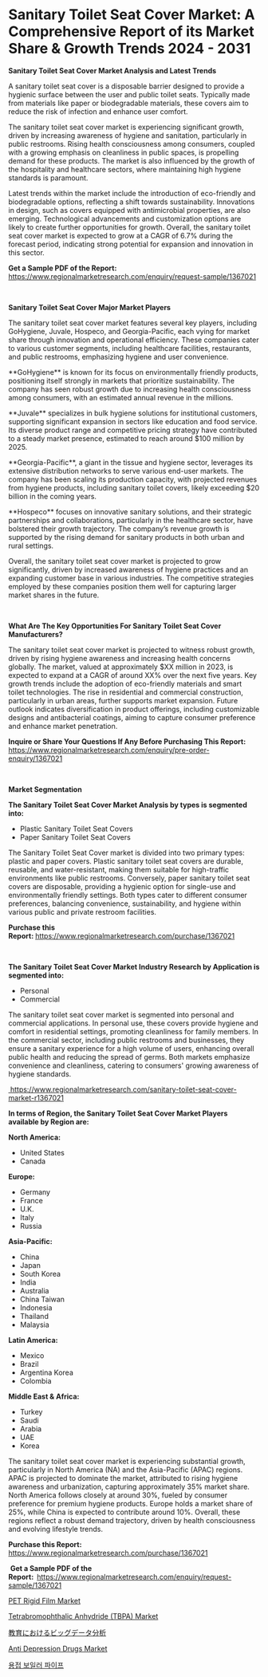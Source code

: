 <p><h1>Sanitary Toilet Seat Cover Market: A Comprehensive Report of its Market Share & Growth Trends 2024 - 2031</h1></p><p><strong>Sanitary Toilet Seat Cover Market Analysis and Latest Trends</strong></p>
<p><p>A sanitary toilet seat cover is a disposable barrier designed to provide a hygienic surface between the user and public toilet seats. Typically made from materials like paper or biodegradable materials, these covers aim to reduce the risk of infection and enhance user comfort. </p><p>The sanitary toilet seat cover market is experiencing significant growth, driven by increasing awareness of hygiene and sanitation, particularly in public restrooms. Rising health consciousness among consumers, coupled with a growing emphasis on cleanliness in public spaces, is propelling demand for these products. The market is also influenced by the growth of the hospitality and healthcare sectors, where maintaining high hygiene standards is paramount.</p><p>Latest trends within the market include the introduction of eco-friendly and biodegradable options, reflecting a shift towards sustainability. Innovations in design, such as covers equipped with antimicrobial properties, are also emerging. Technological advancements and customization options are likely to create further opportunities for growth. Overall, the sanitary toilet seat cover market is expected to grow at a CAGR of 6.7% during the forecast period, indicating strong potential for expansion and innovation in this sector.</p></p>
<p><strong>Get a Sample PDF of the Report:&nbsp;</strong> <a href="https://www.regionalmarketresearch.com/enquiry/request-sample/1367021">https://www.regionalmarketresearch.com/enquiry/request-sample/1367021</a></p>
<p>&nbsp;</p>
<p><strong>Sanitary Toilet Seat Cover Major Market Players</strong></p>
<p><p>The sanitary toilet seat cover market features several key players, including GoHygiene, Juvale, Hospeco, and Georgia-Pacific, each vying for market share through innovation and operational efficiency. These companies cater to various customer segments, including healthcare facilities, restaurants, and public restrooms, emphasizing hygiene and user convenience.</p><p>**GoHygiene** is known for its focus on environmentally friendly products, positioning itself strongly in markets that prioritize sustainability. The company has seen robust growth due to increasing health consciousness among consumers, with an estimated annual revenue in the millions.</p><p>**Juvale** specializes in bulk hygiene solutions for institutional customers, supporting significant expansion in sectors like education and food service. Its diverse product range and competitive pricing strategy have contributed to a steady market presence, estimated to reach around $100 million by 2025.</p><p>**Georgia-Pacific**, a giant in the tissue and hygiene sector, leverages its extensive distribution networks to serve various end-user markets. The company has been scaling its production capacity, with projected revenues from hygiene products, including sanitary toilet covers, likely exceeding $20 billion in the coming years.</p><p>**Hospeco** focuses on innovative sanitary solutions, and their strategic partnerships and collaborations, particularly in the healthcare sector, have bolstered their growth trajectory. The company’s revenue growth is supported by the rising demand for sanitary products in both urban and rural settings.</p><p>Overall, the sanitary toilet seat cover market is projected to grow significantly, driven by increased awareness of hygiene practices and an expanding customer base in various industries. The competitive strategies employed by these companies position them well for capturing larger market shares in the future.</p></p>
<p>&nbsp;</p>
<p><strong>What Are The Key Opportunities For Sanitary Toilet Seat Cover Manufacturers?</strong></p>
<p><p>The sanitary toilet seat cover market is projected to witness robust growth, driven by rising hygiene awareness and increasing health concerns globally. The market, valued at approximately $XX million in 2023, is expected to expand at a CAGR of around XX% over the next five years. Key growth trends include the adoption of eco-friendly materials and smart toilet technologies. The rise in residential and commercial construction, particularly in urban areas, further supports market expansion. Future outlook indicates diversification in product offerings, including customizable designs and antibacterial coatings, aiming to capture consumer preference and enhance market penetration.</p></p>
<p><strong>Inquire or Share Your Questions If Any Before Purchasing This Report:</strong> <a href="https://www.regionalmarketresearch.com/enquiry/pre-order-enquiry/1367021">https://www.regionalmarketresearch.com/enquiry/pre-order-enquiry/1367021</a></p>
<p>&nbsp;</p>
<p><strong>Market Segmentation</strong></p>
<p><strong>The Sanitary Toilet Seat Cover Market Analysis by types is segmented into:</strong></p>
<p><ul><li>Plastic Sanitary Toilet Seat Covers</li><li>Paper Sanitary Toilet Seat Covers</li></ul></p>
<p><p>The Sanitary Toilet Seat Cover market is divided into two primary types: plastic and paper covers. Plastic sanitary toilet seat covers are durable, reusable, and water-resistant, making them suitable for high-traffic environments like public restrooms. Conversely, paper sanitary toilet seat covers are disposable, providing a hygienic option for single-use and environmentally friendly settings. Both types cater to different consumer preferences, balancing convenience, sustainability, and hygiene within various public and private restroom facilities.</p></p>
<p><strong>Purchase this Report:&nbsp;</strong><a href="https://www.regionalmarketresearch.com/purchase/1367021">https://www.regionalmarketresearch.com/purchase/1367021</a></p>
<p>&nbsp;</p>
<p><strong>The Sanitary Toilet Seat Cover Market Industry Research by Application is segmented into:</strong></p>
<p><ul><li>Personal</li><li>Commercial</li></ul></p>
<p><p>The sanitary toilet seat cover market is segmented into personal and commercial applications. In personal use, these covers provide hygiene and comfort in residential settings, promoting cleanliness for family members. In the commercial sector, including public restrooms and businesses, they ensure a sanitary experience for a high volume of users, enhancing overall public health and reducing the spread of germs. Both markets emphasize convenience and cleanliness, catering to consumers' growing awareness of hygiene standards.</p></p>
<p><a href="https://www.regionalmarketresearch.com/sanitary-toilet-seat-cover-market-r1367021">&nbsp;https://www.regionalmarketresearch.com/sanitary-toilet-seat-cover-market-r1367021</a></p>
<p><strong>In terms of Region, the Sanitary Toilet Seat Cover Market Players available by Region are:</strong></p>
<p>
    <p> <strong> North America: </strong>
        <ul>
            <li>United States</li>
            <li>Canada</li>
        </ul>
        </p> 
    <p> <strong> Europe: </strong>
        <ul>
            <li>Germany</li>
            <li>France</li>
            <li>U.K.</li>
            <li>Italy</li>
            <li>Russia</li>
        </ul>
        </p> 
    <p> <strong> Asia-Pacific: </strong>
        <ul>
            <li>China</li>
            <li>Japan</li>
            <li>South Korea</li>
            <li>India</li>
            <li>Australia</li>
            <li>China Taiwan</li>
            <li>Indonesia</li>
            <li>Thailand</li>
            <li>Malaysia</li>
        </ul>
        </p> 
    <p> <strong> Latin America: </strong>
        <ul>
            <li>Mexico</li>
            <li>Brazil</li>
            <li>Argentina Korea</li>
            <li>Colombia</li>
        </ul>
        </p> 
    <p> <strong> Middle East & Africa: </strong>
        <ul>
            <li>Turkey</li>
            <li>Saudi</li>
            <li>Arabia</li>
            <li>UAE</li>
            <li>Korea</li>
        </ul>
    </p>
    </p>
<p><p>The sanitary toilet seat cover market is experiencing substantial growth, particularly in North America (NA) and the Asia-Pacific (APAC) regions. APAC is projected to dominate the market, attributed to rising hygiene awareness and urbanization, capturing approximately 35% market share. North America follows closely at around 30%, fueled by consumer preference for premium hygiene products. Europe holds a market share of 25%, while China is expected to contribute around 10%. Overall, these regions reflect a robust demand trajectory, driven by health consciousness and evolving lifestyle trends.</p></p>
<p><strong>Purchase this Report: </strong><a href="https://www.regionalmarketresearch.com/purchase/1367021">https://www.regionalmarketresearch.com/purchase/1367021</a></p>
<p>&nbsp;<strong>Get a Sample PDF of the Report:&nbsp;&nbsp;</strong><a href="https://www.regionalmarketresearch.com/enquiry/request-sample/1367021">https://www.regionalmarketresearch.com/enquiry/request-sample/1367021</a></p>
<p><strong></strong></p>
<p><p><a href="https://github.com/GRUBBSCHARLES/Market-Research-Report-List-1/blob/main/pet-rigid-film-market.md">PET Rigid Film Market</a></p><p><a href="https://issuu.com/reportprime-2/docs/tetrabromophthalic-anhydride-tbpa-m_c0a5ca0a6b194d">Tetrabromophthalic Anhydride (TBPA) Market</a></p><p><a href="https://medium.com/@alaynarohan2023/%E6%96%B0%E8%88%88%E5%B8%82%E5%A0%B4%E3%81%AE%E6%95%99%E8%82%B2%E5%88%86%E9%87%8E%E3%81%AB%E3%81%8A%E3%81%91%E3%82%8B%E3%83%93%E3%83%83%E3%82%B0%E3%83%87%E3%83%BC%E3%82%BF%E5%88%86%E6%9E%90%E3%81%AE%E3%83%88%E3%83%AC%E3%83%B3%E3%83%89%E3%81%AF%E4%BD%95%E3%81%A7%E3%81%99%E3%81%8B-%E6%95%99%E8%82%B2%E5%B8%82%E5%A0%B4%E3%81%AB%E3%81%8A%E3%81%91%E3%82%8B%E3%83%93%E3%83%83%E3%82%B0%E3%83%87%E3%83%BC%E3%82%BF%E5%88%86%E6%9E%90%E3%81%AE%E5%BF%9C%E7%94%A8-%E3%82%B3%E3%83%B3%E3%82%B5%E3%83%AB%E3%83%86%E3%82%A3%E3%83%B3%E3%82%B0-%E7%B6%AD%E6%8C%81%E7%AE%A1%E7%90%86-%E3%83%88%E3%83%AC%E3%83%BC%E3%83%8B%E3%83%B3%E3%82%B0-%E9%96%8B%E7%99%BA-%E3%81%A8-2024%E5%B9%B4%E3%81%8B%E3%82%892031%E5%B9%B4%E3%81%BE%E3%81%A7%E3%81%AE%E6%9C%9F%E9%96%93%E3%81%AB%E4%BA%88%E6%B8%AC%E3%81%95%E3%82%8C-4bf421e468d2?postPublishedType=repub">教育におけるビッグデータ分析</a></p><p><a href="https://www.linkedin.com/pulse/what-factors-influence-anti-depression-drugs-market-coming-mp3we?trackingId=A9Y7pAHbTPu4Pajwu0oEJw%3D%3D">Anti Depression Drugs Market</a></p><p><a href="https://medium.com/@will_j_is/%EC%8B%9C%EC%9E%A5-%EB%A6%AC%EB%8D%94%EC%99%80-%EB%82%99%EC%98%A4%EC%9E%90-%EA%B8%80%EB%A1%9C%EB%B2%8C-%EC%9A%A9%EC%A0%91-%EB%B3%B4%EC%9D%BC%EB%9F%AC-%ED%8C%8C%EC%9D%B4%ED%94%84-%EC%8B%9C%EC%9E%A5-%EB%8F%99%ED%96%A5-%EB%B0%8F-%EC%98%88%EC%B8%A1-2024-2031-6a0adedbfda8?postPublishedType=repub">용접 보일러 파이프</a></p></p>